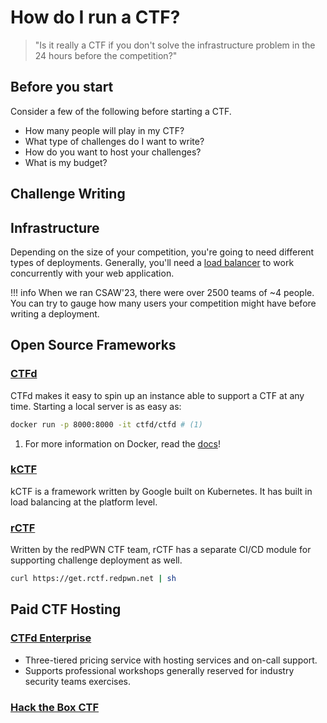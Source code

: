 # How do I run a CTF?

> "Is it really a CTF if you don't solve the infrastructure problem in the 24 hours before the competition?"

## Before you start

Consider a few of the following before starting a CTF.

- How many people will play in my CTF?
- What type of challenges do I want to write?
- How do you want to host your challenges?
- What is my budget?

## Challenge Writing

## Infrastructure

Depending on the size of your competition, you're going to need different types of deployments. Generally, you'll need a [load balancer](https://en.wikipedia.org/wiki/Load_balancing_(computing)) to work concurrently with your web application.

!!! info
    When we ran CSAW'23, there were over 2500 teams of ~4 people. You can try to gauge how many users your competition might have before writing a deployment. 

## **Open Source Frameworks**

### [CTFd](https://docs.ctfd.io) 

CTFd makes it easy to spin up an instance able to support a CTF at any time. Starting a local server is as easy as:

``` bash
docker run -p 8000:8000 -it ctfd/ctfd # (1)
```



1.  For more information on Docker, read the [docs](https://docs.docker.com/)!

### [kCTF](https://google.github.io/kctf/)

kCTF is a framework written by Google built on Kubernetes. It has built in load balancing at the platform level. 


### [rCTF](https://rctf.redpwn.net/)

Written by the redPWN CTF team, rCTF has a separate CI/CD module for supporting challenge deployment as well.

```bash
curl https://get.rctf.redpwn.net | sh
```


## **Paid CTF Hosting**

### [CTFd Enterprise](https://ctfd.io/pricing/)

- Three-tiered pricing service with hosting services and on-call support. 
- Supports professional workshops generally reserved for industry security teams exercises.


### [Hack the Box CTF](https://www.hackthebox.com/business/business-ctf)
